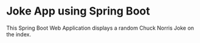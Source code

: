 # Joke App using Spring Boot
This Spring Boot Web Application displays a random Chuck Norris Joke on the index.
